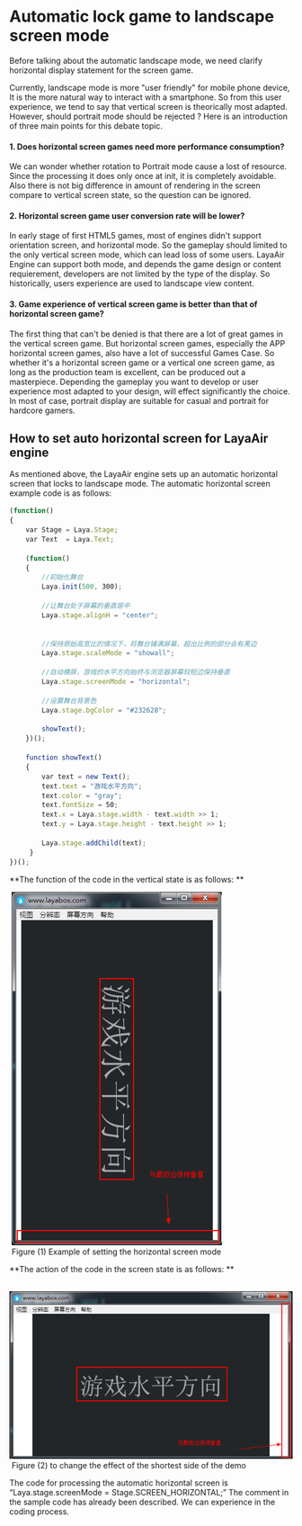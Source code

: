 # Automatic lock game to landscape screen mode



Before talking about the automatic landscape mode, we need clarify horizontal display statement for the screen game.

Currently, landscape mode is more "user friendly" for mobile phone device, It is the more natural way to interact with a smartphone.
So from this user experience, we tend to say that vertical screen is theorically  most adapted.  However, should portrait mode should be rejected ? Here is an introduction of three main points for this debate topic.

#### 1. Does horizontal screen games need more performance consumption?

We can wonder whether rotation to Portrait mode cause a lost of resource. Since the processing it does only once at init, it is completely avoidable. Also there is not big difference in amount of rendering in the screen compare to vertical screen state, so the question can be ignored.

#### 2. Horizontal screen game user conversion rate will be lower?

In early stage of first HTML5 games, most of engines didn't support orientation screen, and horizontal mode. So the gameplay should limited to the only vertical screen mode, which can lead loss of some users. LayaAir Engine can support both mode, and depends the game design or content requierement, developers are not limited by the type of the display. So historically, users experience are used to landscape view content. 

#### 3. Game experience of vertical screen game is better than that of horizontal screen game?

The first thing that can't be denied is that there are a lot of great games in the vertical screen game. But horizontal screen games, especially the APP horizontal screen games, also have a lot of successful Games Case. So whether it's a horizontal screen game or a vertical one screen game, as long as the production team is excellent, can be produced out a masterpiece. Depending the gameplay you want to develop or user experience most adapted to your design, will effect significantly the choice. In most of case, portrait display are suitable for casual and portrait for hardcore gamers. 



## How to set auto horizontal screen for LayaAir engine

As mentioned above, the LayaAir engine sets up an automatic horizontal screen that locks to landscape mode. The automatic horizontal screen example code is as follows:  

```javascript
(function()
{
    var Stage = Laya.Stage;
    var Text  = Laya.Text;
  
    (function()
    {
        //初始化舞台
        Laya.init(500, 300);
         
        //让舞台处于屏幕的垂直居中
        Laya.stage.alignH = "center";
         
  
        //保持原始高宽比的情况下，将舞台铺满屏幕，超出比例的部分会有黑边
        Laya.stage.scaleMode = "showall";
   
        //自动横屏，游戏的水平方向始终与浏览器屏幕较短边保持垂直
        Laya.stage.screenMode = "horizontal";
              
        //设置舞台背景色
        Laya.stage.bgColor = "#232628";
         
        showText();
    })();
  
    function showText()
    {
        var text = new Text();
        text.text = "游戏水平方向";
        text.color = "gray";
        text.fontSize = 50;
        text.x = Laya.stage.width - text.width >> 1;
        text.y = Laya.stage.height - text.height >> 1;
 
        Laya.stage.addChild(text);
     }
})();
```


**The function of the code in the vertical state is as follows: **

​	![blob.png](img/1.png)<br/>
​	Figure (1) Example of setting the horizontal screen mode

**The action of the code in the screen state is as follows: **

​	![blob.png](img/2.png)<br/>
​	Figure (2) to change the effect of the shortest side of the demo



The code for processing the automatic horizontal screen is “Laya.stage.screenMode = Stage.SCREEN_HORIZONTAL;” The comment in the sample code has already been described. We can experience in the coding process.
